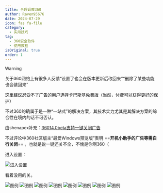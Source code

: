 ```yaml
---
title: 合理调教360
author: Raven95676
date: 2024-07-29
icon: fas fa-file
category:
  - 实用技巧
tag:
  - 360安全软件
  - 使用教程
isOriginal: true
order: 1
---
```

> [!warning]
> 关于360网络上有很多人反馈“设置了也会在版本更新后改回来”“删除了某些功能也会装回来”
>
> 这里建议忍受不了广告的用户选择卡巴斯基免费版（当然，付费可以获得更好的保护）
>
> 不过360的确属于是一种“一站式”的解决方案，其技术实力尤其是其解决方案的综合性在境内的话不可否认。
>
> 由shenapex补充：[36014.0beta支持一键关闭广告](https://bbs.360.cn/thread-16136256-1-1.html)
>
> 不过评论中360社区版主“最爱Windows预览版”表明 ==**开机小助手的广告等需自行关闭**== ，也就是说一键还关不全，不愧是你啊360（

进入设置：

![进入设置](https://s2.loli.net/2024/08/09/HspAIh8gwyBU9OG.png)

看着没用的关。

![图例](https://s2.loli.net/2024/08/09/encbXaOmGfCA6lI.png)
![图例](https://s2.loli.net/2024/08/09/vJc24m17qoDgIT3.png)
![图例](https://s2.loli.net/2024/08/09/oJv2WDL8TkyMnFE.png)
![图例](https://s2.loli.net/2024/08/09/PayKo63wuRgJQI5.png)
![图例](https://s2.loli.net/2024/08/09/FCJLGnu1Te6UNar.png)
![图例](https://s2.loli.net/2024/08/09/Ktby3z9DjBea4oR.png)
![图例](https://s2.loli.net/2024/08/09/TjR8bOQBq39imFn.png)
![图例](https://s2.loli.net/2024/08/09/3654qIV2tu7NlXw.png)
